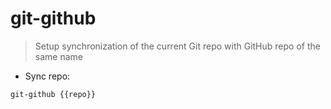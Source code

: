 # git-github

> Setup synchronization of the current Git repo with GitHub repo of the same name

- Sync repo:

`git-github {{repo}}`

